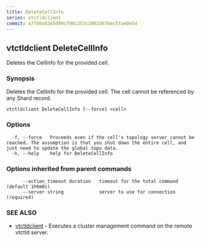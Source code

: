 ```yaml
---
title: DeleteCellInfo
series: vtctldclient
commit: a7f80a82e5d99cf00c253c3902367bec5fa40e5d
---
```

## vtctldclient DeleteCellInfo

Deletes the CellInfo for the provided cell.

### Synopsis

Deletes the CellInfo for the provided cell. The cell cannot be referenced by any Shard record.

```
vtctldclient DeleteCellInfo [--force] <cell>
```

### Options

```
  -f, --force   Proceeds even if the cell's topology server cannot be reached. The assumption is that you shut down the entire cell, and just need to update the global topo data.
  -h, --help    help for DeleteCellInfo
```

### Options inherited from parent commands

```
      --action_timeout duration   timeout for the total command (default 1h0m0s)
      --server string             server to use for connection (required)
```

### SEE ALSO

* [vtctldclient](../)	 - Executes a cluster management command on the remote vtctld server.


